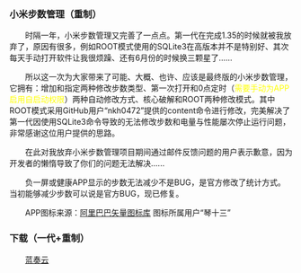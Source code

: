 ### 小米步数管理（重制）
　　时隔一年，小米步数管理又完善了一点点。第一代在完成1.35的时候就被我放弃了，原因有很多，例如ROOT模式使用的SQLite3在高版本并不是特别好、其次每天手动打开软件让我很烦躁、还有6月份的时候换三颗星了......

　　所以这一次为大家带来了可能、大概、也许、应该是最终版的小米步数管理，它拥有：增加和指定两种修改步数类型、第一次打开和0点定时（<font color=#FFFF00>需要手动为APP启用自启动权限</font>）两种自动修改方式、核心破解和ROOT两种修改模式。其中ROOT模式采用GitHub用户“nkh0472”提供的content命令进行修改，完美解决了第一代因使用SQLite3命令导致的无法修改步数和电量与性能屡次停止运行问题，非常感谢这位用户提供的思路。

　　在此对我放弃小米步数管理项目期间通过邮件反馈问题的用户表示歉意，因为开发者的懒惰导致了你们的问题无法解决......

　　负一屏或健康APP显示的步数无法减少不是BUG，是官方修改了统计方式。当初能够减少步数可以说是官方BUG，现已修复。

　　APP图标来源：[阿里巴巴矢量图标库](https://www.iconfont.cn "阿里巴巴矢量图标库") 图标所属用户“琴十三”

### 下载（一代+重制）
　　[蓝奏云](https://wwa.lanzous.com/b059y5jwf "蓝奏云")
